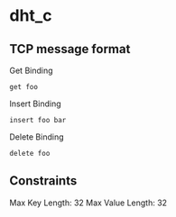 # dht_c

## TCP message format
Get Binding
```
get foo
```
Insert Binding
```
insert foo bar
```
Delete Binding
```
delete foo
```
## Constraints
Max Key Length: 32
Max Value Length: 32
